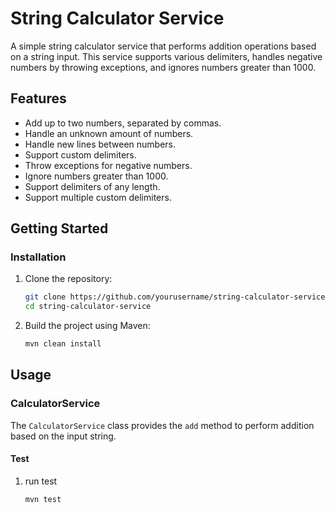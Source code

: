 # String Calculator Service

A simple string calculator service that performs addition operations based on a string input. This service supports various delimiters, handles negative numbers by throwing exceptions, and ignores numbers greater than 1000.

## Features

- Add up to two numbers, separated by commas.
- Handle an unknown amount of numbers.
- Handle new lines between numbers.
- Support custom delimiters.
- Throw exceptions for negative numbers.
- Ignore numbers greater than 1000.
- Support delimiters of any length.
- Support multiple custom delimiters.

## Getting Started

### Installation

1. Clone the repository:

    ```bash
    git clone https://github.com/yourusername/string-calculator-service.git
    cd string-calculator-service
    ```

2. Build the project using Maven:

    ```bash
    mvn clean install
    ```

## Usage

### CalculatorService

The `CalculatorService` class provides the `add` method to perform addition based on the input string.

#### Test

1. run test
   
    ```bash
    mvn test
    ```
    
